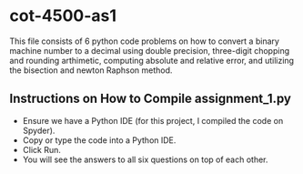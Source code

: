 # cot-4500-as1

This file consists of 6 python code problems on how to convert a binary machine number to a decimal using double precision, three-digit chopping and rounding arthimetic, computing absolute and relative error, and utilizing the bisection and newton Raphson method.

## Instructions on How to Compile assignment_1.py
- Ensure we have a Python IDE (for this project, I compiled the code on Spyder).
- Copy or type the code into a Python IDE.
- Click Run.
- You will see the answers to all six questions on top of each other.
